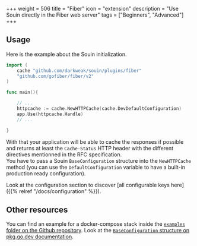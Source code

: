 +++
weight = 506
title = "Fiber"
icon = "extension"
description = "Use Souin directly in the Fiber web server"
tags = ["Beginners", "Advanced"]
+++

## Usage
Here is the example about the Souin initialization.
```go
import (
	cache "github.com/darkweak/souin/plugins/fiber"
	"github.com/gofiber/fiber/v2"
)

func main(){

    // ...
	httpcache := cache.NewHTTPCache(cache.DevDefaultConfiguration)
	app.Use(httpcache.Handle)
    // ...

}
```
With that your application will be able to cache the responses if possible and returns at least the `Cache-Status` HTTP header with the different directives mentionned in the RFC specification.  
You have to pass a Souin `BaseConfiguration` structure into the `NewHTTPCache` method (you can use the `DefaultConfiguration` variable to have a built-in production ready configuration).  

Look at the configuration section to discover [all configurable keys here]({{% relref "/docs/configuration" %}}).

Other resources
---------------
You can find an example for a docker-compose stack inside the [`examples` folder on the Github repository](https://github.com/darkweak/souin/tree/master/plugins/fiber/examples).
Look at the [`BaseConfiguration` structure on pkg.go.dev documentation](https://pkg.go.dev/github.com/darkweak/souin/pkg/middleware#BaseConfiguration).
